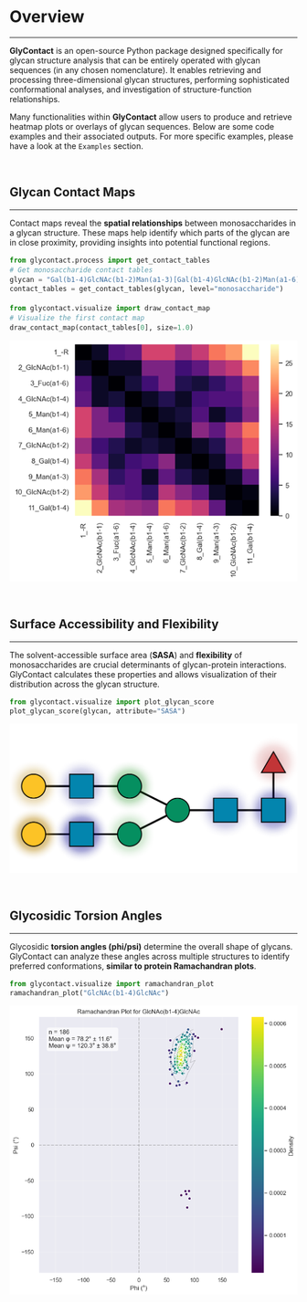 # Overview
---

**GlyContact** is an open-source Python package designed specifically for glycan structure analysis that can be entirely operated with glycan sequences (in any chosen nomenclature). 
It enables retrieving and processing three-dimensional glycan structures, performing sophisticated conformational analyses, and investigation of structure-function relationships. 


Many functionalities within **GlyContact** allow users to produce and retrieve heatmap plots or overlays of glycan sequences. Below are some code examples and their associated outputs. For more specific examples, please have a look at the `Examples` section.

<br>

## **Glycan Contact Maps**
---
Contact maps reveal the **spatial relationships** between monosaccharides in a glycan structure. These maps help identify which parts of the glycan are in close proximity, providing insights into potential functional regions.

```python
from glycontact.process import get_contact_tables
# Get monosaccharide contact tables
glycan = "Gal(b1-4)GlcNAc(b1-2)Man(a1-3)[Gal(b1-4)GlcNAc(b1-2)Man(a1-6)]Man(b1-4)GlcNAc(b1-4)[Fuc(a1-6)]GlcNAc"
contact_tables = get_contact_tables(glycan, level="monosaccharide")

from glycontact.visualize import draw_contact_map
# Visualize the first contact map
draw_contact_map(contact_tables[0], size=1.0)
```

![png](img/README_4_0.png)

<br>

## **Surface Accessibility and Flexibility**
---
The solvent-accessible surface area (**SASA**) and **flexibility** of monosaccharides are crucial determinants of glycan-protein interactions. GlyContact calculates these properties and allows visualization of their distribution across the glycan structure.

```python
from glycontact.visualize import plot_glycan_score
plot_glycan_score(glycan, attribute="SASA")
```

![png](img/README_6_0.svg)

<br>

## **Glycosidic Torsion Angles**
---
Glycosidic **torsion angles (phi/psi)** determine the overall shape of glycans. GlyContact can analyze these angles across multiple structures to identify preferred conformations, **similar to protein Ramachandran plots**.

```python
from glycontact.visualize import ramachandran_plot
ramachandran_plot("GlcNAc(b1-4)GlcNAc")
```

![png](img/README_8_0.png)